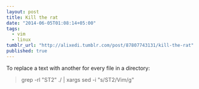 ```yaml
---
layout: post
title: Kill the rat
date: "2014-06-05T01:08:14+05:00"
tags: 
  - vim
  - linux
tumblr_url: "http://alixedi.tumblr.com/post/87807743131/kill-the-rat"
published: true
---
```


To replace a text with another for every file in a directory:

> grep -rl "ST2" ./ | xargs sed -i "s/ST2/Vim/g"